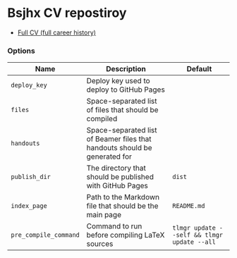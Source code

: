 # Bsjhx CV repostiroy

* [Full CV (full career history)](https://bsjhx.github.io/cv-tex/full.pdf)

### Options

| Name          | Description                                                                | Default     |
| ------------- | -------------------------------------------------------------------------- | ----------- |
| `deploy_key`  | Deploy key used to deploy to GitHub Pages                                  |             |
| `files`       | Space-separated list of files that should be compiled                      |             |
| `handouts`    | Space-separated list of Beamer files that handouts should be generated for |             |
| `publish_dir` | The directory that should be published with GitHub Pages                   | `dist`      |
| `index_page`  | Path to the Markdown file that should be the main page                     | `README.md` |
| `pre_compile_command`  | Command to run before compiling LaTeX sources                     | `tlmgr update --self && tlmgr update --all` |
